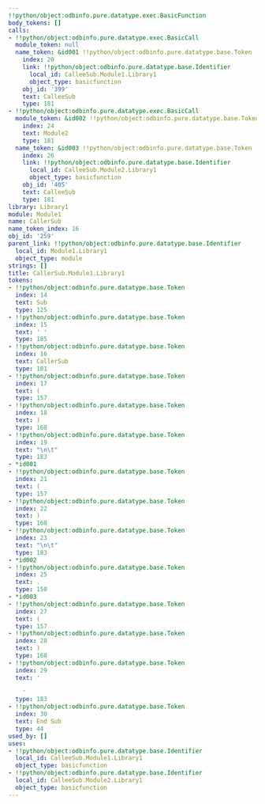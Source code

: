 ```yaml
---
!!python/object:odbinfo.pure.datatype.exec.BasicFunction
body_tokens: []
calls:
- !!python/object:odbinfo.pure.datatype.exec.BasicCall
  module_token: null
  name_token: &id001 !!python/object:odbinfo.pure.datatype.base.Token
    index: 20
    link: !!python/object:odbinfo.pure.datatype.base.Identifier
      local_id: CalleeSub.Module1.Library1
      object_type: basicfunction
    obj_id: '399'
    text: CalleeSub
    type: 181
- !!python/object:odbinfo.pure.datatype.exec.BasicCall
  module_token: &id002 !!python/object:odbinfo.pure.datatype.base.Token
    index: 24
    text: Module2
    type: 181
  name_token: &id003 !!python/object:odbinfo.pure.datatype.base.Token
    index: 26
    link: !!python/object:odbinfo.pure.datatype.base.Identifier
      local_id: CalleeSub.Module2.Library1
      object_type: basicfunction
    obj_id: '405'
    text: CalleeSub
    type: 181
library: Library1
module: Module1
name: CallerSub
name_token_index: 16
obj_id: '259'
parent_link: !!python/object:odbinfo.pure.datatype.base.Identifier
  local_id: Module1.Library1
  object_type: module
strings: []
title: CallerSub.Module1.Library1
tokens:
- !!python/object:odbinfo.pure.datatype.base.Token
  index: 14
  text: Sub
  type: 125
- !!python/object:odbinfo.pure.datatype.base.Token
  index: 15
  text: ' '
  type: 185
- !!python/object:odbinfo.pure.datatype.base.Token
  index: 16
  text: CallerSub
  type: 181
- !!python/object:odbinfo.pure.datatype.base.Token
  index: 17
  text: (
  type: 157
- !!python/object:odbinfo.pure.datatype.base.Token
  index: 18
  text: )
  type: 168
- !!python/object:odbinfo.pure.datatype.base.Token
  index: 19
  text: "\n\t"
  type: 183
- *id001
- !!python/object:odbinfo.pure.datatype.base.Token
  index: 21
  text: (
  type: 157
- !!python/object:odbinfo.pure.datatype.base.Token
  index: 22
  text: )
  type: 168
- !!python/object:odbinfo.pure.datatype.base.Token
  index: 23
  text: "\n\t"
  type: 183
- *id002
- !!python/object:odbinfo.pure.datatype.base.Token
  index: 25
  text: .
  type: 150
- *id003
- !!python/object:odbinfo.pure.datatype.base.Token
  index: 27
  text: (
  type: 157
- !!python/object:odbinfo.pure.datatype.base.Token
  index: 28
  text: )
  type: 168
- !!python/object:odbinfo.pure.datatype.base.Token
  index: 29
  text: '

    '
  type: 183
- !!python/object:odbinfo.pure.datatype.base.Token
  index: 30
  text: End Sub
  type: 44
used_by: []
uses:
- !!python/object:odbinfo.pure.datatype.base.Identifier
  local_id: CalleeSub.Module1.Library1
  object_type: basicfunction
- !!python/object:odbinfo.pure.datatype.base.Identifier
  local_id: CalleeSub.Module2.Library1
  object_type: basicfunction
---
```

